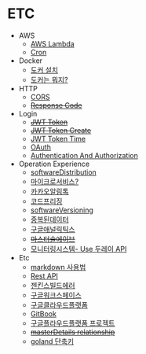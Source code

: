 # ETC
  * AWS
    * [AWS Lambda](aws/2021-12-28-develop-awsLambda.md)
    * [Cron](aws/2021-12-28-develop-CronExpression.md)
  * Docker
    * [도커 설치](docker/2021-07-29-docker-install.md)
    * [도커는 뭐지?](docker/2021-07-29-docker-whatIsDocker.md)
  * HTTP
    * [CORS](http/2022-03-09-http-cors.md)
    * [~~Response Code~~](http/2022-03-10-http-responseCode.md)
  * Login
    * [~~JWT Token~~](login/2021-09-14-login-jwttoken.md)
    * [~~JWT Token Create~~](login/2022-02-15-login-jwtTokenCreate.md)
    * [JWT Token Time](login/2022-03-09-login-jwtTime.md)
    * [OAuth](login/2022-03-21-login-OAuth.md)
    * [Authentication And Authorization](login/2022-03-22-login-AuthenticationAndAuthorization.md)
  * Operation Experience
    * [softwareDistribution](operation/2021-08-05-operation-softwareDistribution.md)
    * [마이크로서비스?](operation/2021-08-12-operation-마이크로서비스.md)
    * [카카오알림톡](operation/2021-08-12-operation-카카오-알림톡.md)
    * [코드프리징](operation/2021-08-20-operation-codeFreezing.md)
    * [softwareVersioning](operation/2021-08-30-operation-softwareversioning.md)
    * [중복된데이터](operation/2021-08-30-operation-중복된-데이터.md)
    * [구글애널릭틱스](operation/2021-09-07-operation-구글애널리틱스.md)
    * [~~마스터슬에이브~~](operation/2021-09-07-operation-마스터슬레이브.md)
    * [모니터링시스템- Use 두레이 API](operation/2022-01-04-operation-모니터링스템-doorayAPI.md)
  * Etc
    * [markdown 사용법](2021-00-00-etc-markdownExample.md)
    * [Rest API](2021-08-05-etc-restApi.md)
    * [젠킨스빌드에러](2021-10-01-develop-젠키스빌드에러.md)
    * [구글워크스페이스](2021-12-28-develop-googleWorkspace.md)
    * [구글클라우드플랫폼](2021-12-29-etc-gooleCloudPlatform.md)
    * [GitBook](2021-12-31-etc-createGitBook.md)
    * [구글플라우드플랫폼 프로젝트](2022-01-07-etc-gooleCloudPlatformMakeProject.md.md)
    * [~~masterDetails relationship~~](2022-01-07-etc-masterDetails.md.md)
    * [goland 단축키](2022-02-08-goland-단축키.md)
  
  
